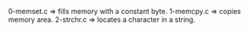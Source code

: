 0-memset.c => fills memory with a constant byte.
1-memcpy.c => copies memory area.
2-strchr.c => locates a character in a string.

